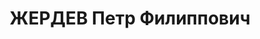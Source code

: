 ---
title: ЖЕРДЕВ Петр Филиппович
description: 'Родился в 1894 г., д. Беречка, Орловская губ.,

  Приговорен: 27 декабря 1937 г.

  Приговор: ВМН'
---